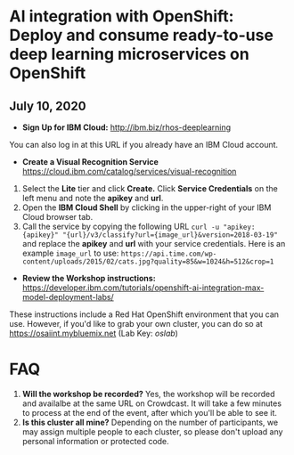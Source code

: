 # AI integration with OpenShift: Deploy and consume ready-to-use deep learning microservices on OpenShift
## July 10, 2020

* **Sign Up for IBM Cloud:** http://ibm.biz/rhos-deeplearning

You can also log in at this URL if you already have an IBM Cloud account.

* **Create a Visual Recognition Service** https://cloud.ibm.com/catalog/services/visual-recognition

1. Select the **Lite** tier and click **Create.** Click **Service Credentials** on the left menu and note the **apikey** and **url**.
1. Open the **IBM Cloud Shell** by clicking in the upper-right of your IBM Cloud browser tab.
1. Call the service by copying the following URL `curl -u "apikey:{apikey}" "{url}/v3/classify?url={image_url}&version=2018-03-19"` and replace the **apikey** and **url** with your service credentials. Here is an example `image_url` to use: `https://api.time.com/wp-content/uploads/2015/02/cats.jpg?quality=85&w=1024&h=512&crop=1`

* **Review the Workshop instructions:** https://developer.ibm.com/tutorials/openshift-ai-integration-max-model-deployment-labs/

These instructions include a Red Hat OpenShift environment that you can use. However, if you'd like to grab your own cluster, you can do so at https://osaiint.mybluemix.net (Lab Key: *oslab*)

# FAQ

1. **Will the workshop be recorded?** Yes, the workshop will be recorded and availalbe at the same URL on Crowdcast. It will take a few minutes to process at the end of the event, after which you'll be able to see it.
1. **Is this cluster all mine?** Depending on the number of participants, we may assign multiple people to each cluster, so please don't upload any personal information or protected code.
